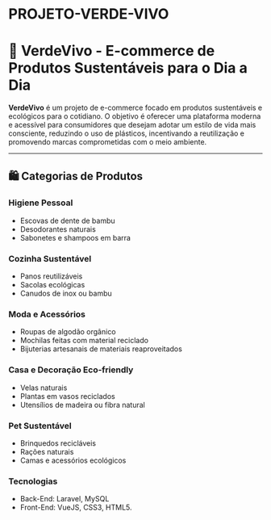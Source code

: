 # PROJETO-VERDE-VIVO

# 🌱 VerdeVivo - E-commerce de Produtos Sustentáveis para o Dia a Dia

**VerdeVivo** é um projeto de e-commerce focado em produtos sustentáveis e ecológicos para o cotidiano. O objetivo é oferecer uma plataforma moderna e acessível para consumidores que desejam adotar um estilo de vida mais consciente, reduzindo o uso de plásticos, incentivando a reutilização e promovendo marcas comprometidas com o meio ambiente.

---

## 🛍️ Categorias de Produtos

### Higiene Pessoal
- Escovas de dente de bambu  
- Desodorantes naturais  
- Sabonetes e shampoos em barra  

### Cozinha Sustentável
- Panos reutilizáveis  
- Sacolas ecológicas  
- Canudos de inox ou bambu  

### Moda e Acessórios
- Roupas de algodão orgânico  
- Mochilas feitas com material reciclado  
- Bijuterias artesanais de materiais reaproveitados  

### Casa e Decoração Eco-friendly
- Velas naturais  
- Plantas em vasos reciclados  
- Utensílios de madeira ou fibra natural  

### Pet Sustentável
- Brinquedos recicláveis  
- Rações naturais  
- Camas e acessórios ecológicos  

### Tecnologias 

- Back-End: Laravel, MySQL
- Front-End: VueJS, CSS3, HTML5.